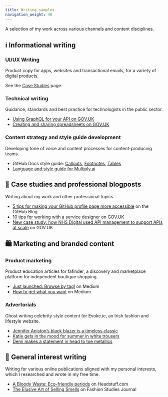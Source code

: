 ```yaml
---
title: Writing samples
navigation_weight: 40
---
```


A selection of my work across various channels and content disciplines. 

## ℹ️ Informational writing

### UI/UX Writing
Product copy for apps, websites and transactional emails, for a variety of digital products. 

See the [Case Studies](../case-studies/index.md) page.

### Technical writing
Guidance, standards and best practice for technologists in the public sector.

* [Using GraphQL for your API on GOV.UK](https://www.gov.uk/guidance/using-graphql-for-your-api)
* [Creating and sharing spreadsheets on GOV.UK](https://www.gov.uk/guidance/creating-and-sharing-spreadsheets)

### Content strategy and style guide development
Developing tone of voice and content processes for content-producing teams. 

* GitHub Docs style guide: [Callouts](https://docs.github.com/en/contributing/style-guide-and-content-model/style-guide#callouts), [Footnotes](https://docs.github.com/en/contributing/style-guide-and-content-model/style-guide#footnotes), [Tables](https://docs.github.com/en/contributing/style-guide-and-content-model/style-guide#tables)
* [Language and style guide for Multiply.ai](multiply-language-style.md)

## 💼 Case studies and professional blogposts
Writing about my work and other professional topics. 

* [5 tips for making your GitHub profile page more accessible](https://github.blog/2023-10-26-5-tips-for-making-your-github-profile-page-accessible/) on the GitHub Blog
* [10 tips for working with a service designer](https://services.blog.gov.uk/2022/04/25/10-tips-for-working-with-a-service-designer/) on GOV.UK
* [New case study: how NHS Digital used API management to support APIs at scale](https://technology.blog.gov.uk/2022/03/11/new-case-study-how-nhs-digital-used-api-management-to-support-apis-at-scale/) on GOV.UK


## 🛍️ Marketing and branded content

### Product marketing
Product education articles for fafinder, a discovery and marketplace platform for independent boutique shopping.

* [Just launched: Browse by tag!](https://medium.com/fafinder/just-launched-browse-by-tag-55a92f4f3a18) on Medium
* [How to get what you want](https://medium.com/fafinder/find-what-you-want-with-fotocon-95b0aa3573ea) on Medium

### Advertorials
Ghost writing celebrity style content for Evoke.ie, an Irish fashion and lifestyle website.

* [Jennifer Aniston’s black blazer is a timeless classic](https://evoke.ie/2017/04/14/uncategorised/jennifer-anistons-black-blazer)
* [Katie gets in the mood for summer in white trousers](https://evoke.ie/2017/04/26/evoke/katie-holmes-white-trousers)
* [Demi makes a statement in head to toe metallics](https://evoke.ie/2017/03/08/evoke/demi-lovatos-metallic-outfit)


## 🧠 General interest writing
Writing for various online publications aligned with my personal interests, which I researched and wrote in my free time.

* [A Bloody Waste: Eco-friendly periods](https://headstuff.org/topical/science/eco-friendly-periods/) on Headstuff.com
* [The Elusive Art of Selling Smells](http://www.fashionstudiesjournal.org/notes/2016/8/15/commentary-3) on Fashion Studies Journal
